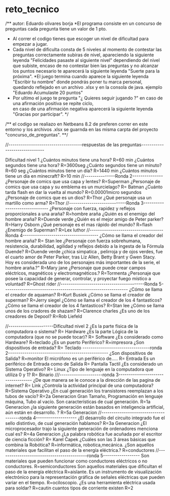 # reto_tecnico
/**
 autor: Eduardo olivares borja
 *El programa consiste en un concurso de preguntas cada pregunta tiene un valor de 1 pto.  
 * Al correr el codigo tienes que escoger un nivel de dificultad para empezar a jugar.   
 * Cada nivel de dificulta consta de 5 niveles al momento de contestar las preguntas correctamente subiras de nivel,
 apareciendo la siguiente leyenda "Felicidades pasaste al siguiente nivel" dependiendo del nivel que subiste, 
 encaso de no contestar bien las preguntas y no alcanzar los puntos necesario te aparecerá la siguiente leyenda "Suerte para la próxima". 
 *El juego termina cuando aparece la siguiente leyenda "Escribir tu nombre" donde pondrás poner tu marca personal,  
 quedando reflejado en un archivo .xlsx  y en la consola de java. ejemplo "Eduardo  Acumulaste 20 puntos"  
 * Por ultimo el juego te pregunta "¿ Quieres seguir jugando ?" en caso de una afirmación positiva se repite ciclo,  
 en  caso de una afirmación negativa aparecerá la siguiente leyenda "Gracias por participar". */
 
 /**
 el codigo se realiazo en Netbeans 8.2
 de preferen  correr en este entorno y los archivos .xlsx se guarnda en las misma carpta del proyecto "concurso_de_preguntas".
 **/
 
 //------------------------------------respuestas de las preguntas------------------------------
 
 Dificultad nivel 1
¿Cuántos minutos tiene una hora?
R=60 min
¿Cuántos segundos tiene una hora?
R=3600seg
¿Cuánto segundos tiene un minuto?
R=60 seg
¿Cuántos minutos tiene un día?
R=1440 min
¿Cuántos minutos tiene un día en minecraft?
R=10 min
//---------------Ronda 2---------------
¿Personaje de comics que usa capa y lentes?
R=Superman
¿Personaje de comics que usa capa y su emblema es un murcielago?
R= Batman
¿Cuánto tarda flash en dar la vuelta al mundo?
R=0.00001micro segundos
¿Personaje de comics que es un dios?
R=Thor
¿Qué personaje usa un martillo como arma?
R=Thor
//----------------------------Ronda 3-------------------------------
¿Personaje con fuerza, rapidez y reflejos proporcionales a una araña?
R=hombre araña
¿Quién es el enemigo del hombre araña?
R=Duende verde
¿Quién es el mejor amigo de Peter parker?
R=Harry  Osborn
¿Qué personaje es el mas rápido del mundo?
R=flash 
¿Enemigo de Superman?
R=Lex luthor
//------------------------------------Ronda 4-------------------------------------
¿Cómo se llama el creador del hombre araña?
R= Stan lee
¿Personaje con fuerza sobrehumana, resistencia, durabilidad, agilidad y reflejos debido a la ingesta de la Fórmula Duende?
R=Duende verde
¿chica simpatica , pelirroja y de ojos verdes, fue el cuarto amor de Peter Parker, tras Liz Allen, Betty Brant y Gwen Stacy. Hoy es considerada uno de los personajes más importantes de la serie, el hombre araña.?"
R=Mary jane
¿Personaje que puede crear campos eléctricos, magnéticos y electromagnéticos.?
R=Tormenta
¿Personaje que posee la capacidad de generar, controlar, y proyectar fuego místico a voluntad?
R=Ghost rider
//-----------------------------------------Ronda 5-------------------------------------------------------------
¿Cómo se llama el creador de aquaman?
R=Kurt Busiek
¿Cómo se llama el creador de superman?
R=Jerry siegel
¿Cómo se llama el creador de los 4 fantasticos? ¿Cómo se llama el creador de los 4 fantasticos?
R=Stan lee
¿Cómo se llama unos de los cradores de shazam?
R=Clarence charles
¿Es uno de los creadores de Depool?
R=Rob Liefeld 

//----------------------Dificultad nivel 2
¿Es la parte física de la computadora o sistema?
R= Hardware
¿Es la parte Lógica de la computadora (que no se puede tocar)?
R= Software
¿Es considerado como Hardware?
R=teclado
¿Es un puerto Periférico?
R=impresora
¿Son dispositivos de entrada?
R= Teclado
---------------------------------ronda 2-------------------------------------------------
¿Son dispositivos de Salida?
R=monitor
El micrófono es un periférico de.....
R= Entrada
Es un periférico de Entrada como de Salida
R= Pantalla Tactil
¿Es considerado un Sistema Operativo?
R= Linux
¿Tipo de lenguaje en la computadora que utiliza 0 y 1?
R= Binario
///---------------------ronda 3-----------------------------------
¿De que manera se le conoce a la dirección de las pagina de internet?
R= Link
¿Controla la actividad principal de una computadora?
R=Sistema Operativo
¿En cual generación los transistores reemplazan a los tubos de vacío?
R=2a Generacion
Gran Tamaño, Programación en lenguaje máquina, Tubo al vacío. Son características de cual generación.
R=1a Generacion
¿la siguiente generación están basados en inteligencia artificial, aún están en desarrollo. ?
R=5a Generacion
//--------------------------------------ronda 4--------------------
¿El desarrollo del circuito integrado fue el sello distintivo, de cual generación hablamos?
R=3a Generacion
¿El microprocesador trajo la siguiente generación de ordenadores menciona cual es?
R=4a Generacion
¿La palabra robótica fue acuñada por el escritor de ciencia ficción?
R= Karel Čapek
¿Cuáles son las 3 áreas básicas que combina la Robótica?
R=informática, robotica,mecánica.
¿Son aquellos materiales que facilitan el paso de la energía eléctrica.?
R=conductores
//-------------------------------------------ronda 5------------------
Son materiales que pueden funcionar como conductores eléctricos o no conductores.
R=semiconductores
Son aquellos materiales que dificultan el paso de la energía eléctrica
R=aislante.
Es un instrumento de visualización electrónico para la representación gráfica de señales eléctricas que pueden variar en el tiempo.
R=ociloscopio.
¿Es una herramienta eléctrica usada para soldar?
R=cautin
cuantos tipos de corriente existen
R=2

